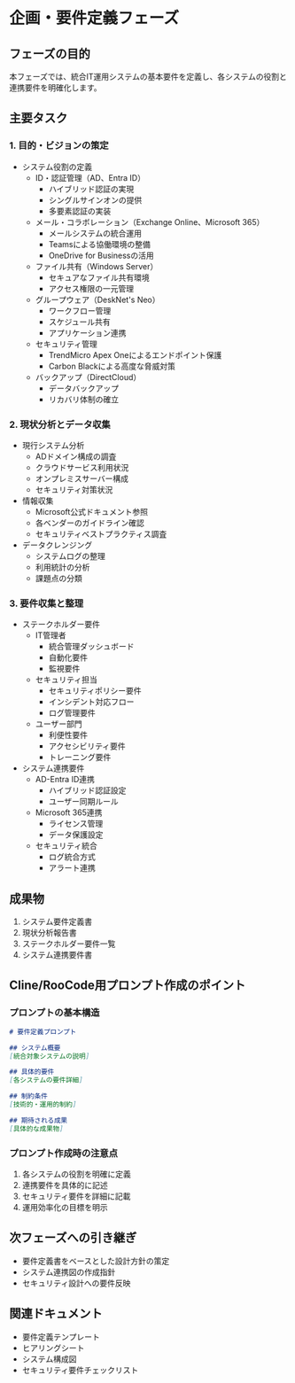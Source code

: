 # 企画・要件定義フェーズ

## フェーズの目的

本フェーズでは、統合IT運用システムの基本要件を定義し、各システムの役割と連携要件を明確化します。

## 主要タスク

### 1. 目的・ビジョンの策定
- システム役割の定義
  - ID・認証管理（AD、Entra ID）
    - ハイブリッド認証の実現
    - シングルサインオンの提供
    - 多要素認証の実装
  - メール・コラボレーション（Exchange Online、Microsoft 365）
    - メールシステムの統合運用
    - Teamsによる協働環境の整備
    - OneDrive for Businessの活用
  - ファイル共有（Windows Server）
    - セキュアなファイル共有環境
    - アクセス権限の一元管理
  - グループウェア（DeskNet's Neo）
    - ワークフロー管理
    - スケジュール共有
    - アプリケーション連携
  - セキュリティ管理
    - TrendMicro Apex Oneによるエンドポイント保護
    - Carbon Blackによる高度な脅威対策
  - バックアップ（DirectCloud）
    - データバックアップ
    - リカバリ体制の確立

### 2. 現状分析とデータ収集
- 現行システム分析
  - ADドメイン構成の調査
  - クラウドサービス利用状況
  - オンプレミスサーバー構成
  - セキュリティ対策状況
- 情報収集
  - Microsoft公式ドキュメント参照
  - 各ベンダーのガイドライン確認
  - セキュリティベストプラクティス調査
- データクレンジング
  - システムログの整理
  - 利用統計の分析
  - 課題点の分類

### 3. 要件収集と整理
- ステークホルダー要件
  - IT管理者
    - 統合管理ダッシュボード
    - 自動化要件
    - 監視要件
  - セキュリティ担当
    - セキュリティポリシー要件
    - インシデント対応フロー
    - ログ管理要件
  - ユーザー部門
    - 利便性要件
    - アクセシビリティ要件
    - トレーニング要件
- システム連携要件
  - AD-Entra ID連携
    - ハイブリッド認証設定
    - ユーザー同期ルール
  - Microsoft 365連携
    - ライセンス管理
    - データ保護設定
  - セキュリティ統合
    - ログ統合方式
    - アラート連携

## 成果物

1. システム要件定義書
2. 現状分析報告書
3. ステークホルダー要件一覧
4. システム連携要件書

## Cline/RooCode用プロンプト作成のポイント

### プロンプトの基本構造
```markdown
# 要件定義プロンプト

## システム概要
[統合対象システムの説明]

## 具体的要件
[各システムの要件詳細]

## 制約条件
[技術的・運用的制約]

## 期待される成果
[具体的な成果物]
```

### プロンプト作成時の注意点
1. 各システムの役割を明確に定義
2. 連携要件を具体的に記述
3. セキュリティ要件を詳細に記載
4. 運用効率化の目標を明示

## 次フェーズへの引き継ぎ
- 要件定義書をベースとした設計方針の策定
- システム連携図の作成指針
- セキュリティ設計への要件反映

## 関連ドキュメント
- 要件定義テンプレート
- ヒアリングシート
- システム構成図
- セキュリティ要件チェックリスト